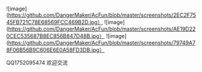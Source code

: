 ![image](https://github.com/DangerMaker/AcFun/blob/master/screenshots/2EC2F7545FB721C78E68569FCC469B2D.jpg）
![image](https://github.com/DangerMaker/AcFun/blob/master/screenshots/AE19D220CEC535687B8EC856B847D48B.jpg）
![image](https://github.com/DangerMaker/AcFun/blob/master/screenshots/79749A78F06B56B9C606E6E0A58FD3DB.jpg）

QQ1752095474
欢迎交流
